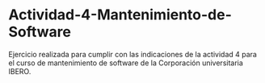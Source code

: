 # Actividad-4-Mantenimiento-de-Software
Ejercicio realizada para cumplir con las indicaciones de la actividad 4 para el curso de mantenimiento de software de la Corporación universitaria IBERO.
